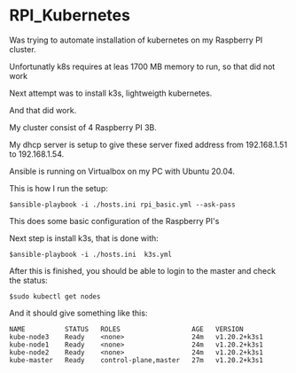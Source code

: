 # RPI_Kubernetes

Was trying to automate installation of kubernetes on my Raspberry PI cluster.

Unfortunatly k8s requires at leas 1700 MB memory to run, so that did not work

Next attempt was to install k3s, lightweigth kubernetes.

And that did work.

My cluster consist of 4 Raspberry PI 3B.

My dhcp server is setup to give these server fixed address from 192.168.1.51 to 192.168.1.54.

Ansible is running on Virtualbox on my PC with  Ubuntu 20.04.

This is how I run the setup:
```
$ansible-playbook -i ./hosts.ini rpi_basic.yml --ask-pass
```
This does some basic configuration of the Raspberry PI's

Next step is install k3s, that is done with:
```
$ansible-playbook -i ./hosts.ini  k3s.yml
```
After this is finished, you should be able to login to the master and check the status:
```
$sudo kubectl get nodes
```
And it should give something like this:
```
NAME          STATUS   ROLES                  AGE   VERSION
kube-node3    Ready    <none>                 24m   v1.20.2+k3s1
kube-node1    Ready    <none>                 24m   v1.20.2+k3s1
kube-node2    Ready    <none>                 24m   v1.20.2+k3s1
kube-master   Ready    control-plane,master   27m   v1.20.2+k3s1
```
